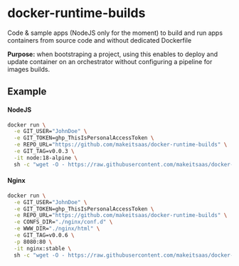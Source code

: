 # docker-runtime-builds

Code & sample apps (NodeJS only for the moment) to build and run apps containers from source code and without dedicated Dockerfile

**Purpose:** when bootstraping a project, using this enables to deploy and update container on an orchestrator without configuring a pipeline for images builds.

## Example

#### NodeJS

```bash
docker run \
  -e GIT_USER="JohnDoe" \
  -e GIT_TOKEN=ghp_ThisIsPersonalAccessToken \
  -e REPO_URL="https://github.com/makeitsaas/docker-runtime-builds" \
  -e GIT_TAG=v0.0.3 \
  -it node:18-alpine \
  sh -c "wget -O - https://raw.githubusercontent.com/makeitsaas/docker-runtime-builds/main/init-node.sh | sh"
```

#### Nginx
```bash
docker run \
  -e GIT_USER="JohnDoe" \
  -e GIT_TOKEN=ghp_ThisIsPersonalAccessToken \
  -e REPO_URL="https://github.com/makeitsaas/docker-runtime-builds" \
  -e CONFS_DIR="./nginx/conf.d" \
  -e WWW_DIR="./nginx/html" \
  -e GIT_TAG=v0.0.6 \
  -p 8080:80 \
  -it nginx:stable \
  sh -c "wget -O - https://raw.githubusercontent.com/makeitsaas/docker-runtime-builds/main/init-nginx.sh | sh"
```
